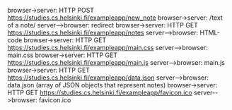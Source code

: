 browser->server: HTTP POST https://studies.cs.helsinki.fi/exampleapp/new_note
browser->server: /text of a note/
server-->browser: redirect
browser->server: HTTP GET https://studies.cs.helsinki.fi/exampleapp/notes
server-->browser: HTML-code
browser->server: HTTP GET https://studies.cs.helsinki.fi/exampleapp/main.css
server-->browser: main.css
browser->server: HTTP GET https://studies.cs.helsinki.fi/exampleapp/main.js
server-->browser: main.js
browser->server: HTTP GET https://studies.cs.helsinki.fi/exampleapp/data.json
server-->browser: data.json (array of JSON objects that represent notes)
browser->server: HTTP GET https://studies.cs.helsinki.fi/exampleapp/favicon.ico
server-->browser: favicon.ico